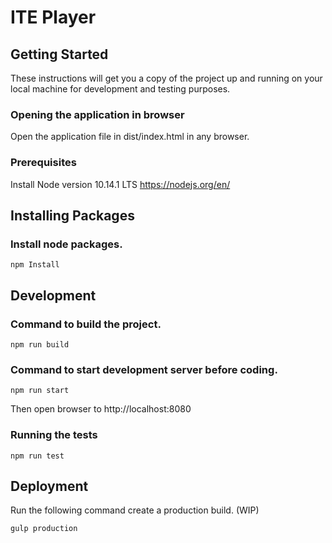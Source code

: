 # ITE Player

## Getting Started

These instructions will get you a copy of the project up and running on your local machine for development and testing purposes.

### Opening the application in browser

Open the application file in dist/index.html in any browser.

### Prerequisites

Install Node version 10.14.1 LTS
https://nodejs.org/en/

## Installing Packages

### Install node packages.

```
npm Install
```

## Development

### Command to build the project.

```
npm run build
```
### Command to start development server before coding.

```
npm run start
```

Then open browser to http://localhost:8080

### Running the tests

```
npm run test
```

## Deployment

Run the following command create a production build. (WIP)

```
gulp production
```